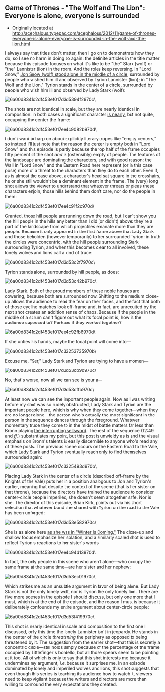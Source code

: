 ## Game of Thrones - "The Wolf and The Lion": Everyone is alone, everyone is surrounded

 * Originally located at http://acephalous.typepad.com/acephalous/2012/11/game-of-thrones-everyone-is-alone-everyone-is-surrounded-in-the-wolf-and-the-lion.html

I always say that titles don't matter, then I go on to demonstrate how they do, so I see no harm in doing so again: the definite articles in the title matter because this episode focuses on what it's like to be "the" Stark (wolf) or "the" Lannister (lion) in the room. And the roles keep reversing. In "Lord Snow," [Jon Snow (wolf) stood alone in the middle of a circle](http://acephalous.typepad.com/acephalous/2012/10/game-of-thrones-lord-snow-theres-a-half-man-here-to-see-you.html), surrounded by people who wished him ill and observed by Tyrion Lannister (lion); in "The Wolf and the Lion," Tyrion stands in the center of a circle, surrounded by people who wish him ill and observed by Lady Stark (wolf):

![6a00d8341c2df453ef017d3d5394f2970c](images/tv/game-of-thrones-the-wolf-and-the-lion/6a00d8341c2df453ef017d3d5394f2970c.png)\ 

The shots are not identical in scale, but they are nearly identical in composition: in both cases a significant character [is nearly](http://acephalous.typepad.com/.a/6a00d8341c2df453ef017c32b9d9a5970b-popup), but not quite, occupying the center the frame:

![6a00d8341c2df453ef017ee4c9082b970d](images/tv/game-of-thrones-the-wolf-and-the-lion/6a00d8341c2df453ef017ee4c9082b970d.png)\ 

I don't want to harp on about explicitly literary tropes like "empty centers," so instead I'll just note that the reason the center is empty both in "Lord Snow" and this episode is partly because the top half of the frame occupies fifty percent of the shot *and* is (ostensibly) empty of people. The features of the landscape are dominating the characters, and with good reason: the Wall in "Lord Snow" and the Eastern Road here represent (or in this case pose) more of a threat to the characters than they do to each other. Even if, as is almost the case above, a character's head sat square in the crosshairs, he or she still wouldn't be a dominant element in the frame. The (very) long shot allows the viewer to understand that whatever threats or pleas these characters enjoin, those hills behind them don't care, nor do the people in them:

![6a00d8341c2df453ef017ee4c91f2c970d](images/tv/game-of-thrones-the-wolf-and-the-lion/6a00d8341c2df453ef017ee4c91f2c970d.png)\ 

Granted, those hill people are running down the road, but I can't show you the hill people in the hills any better than I did (or didn't) above: they're a part of the landscape from which projectiles emanate more than they are people. Because it only appeared in the first frame above that Lady Stark and those beholden (however temporarily) to her surrounded Tyrion: in truth the circles were concentric, with the hill people surrounding Stark surrounding Tyrion, and when this becomes clear to all involved, these lonely wolves and lions call a kind of truce:

![6a00d8341c2df453ef017d3d53c2f7970c](images/tv/game-of-thrones-the-wolf-and-the-lion/6a00d8341c2df453ef017d3d53c2f7970c.png)\ 

Tyrion stands alone, surrounded by hill people, as does:

![6a00d8341c2df453ef017d3d53c42b970c](images/tv/game-of-thrones-the-wolf-and-the-lion/6a00d8341c2df453ef017d3d53c42b970c.png)\ 

Lady Stark. Both of the proud members of these noble houses are cowering, because both are surrounded now. Shifting to the medium close-up allows the audience to read the fear on their faces, and the fact that both of those eyeline matches look off-frame and, in fact, are unrequited by the next shot creates an addition sense of chaos. Because if the people in the middle of a scrum can't figure out what its focal point is, how is the audience supposed to? Perhaps if they worked together?

![6a00d8341c2df453ef017ee4c92fb6970d](images/tv/game-of-thrones-the-wolf-and-the-lion/6a00d8341c2df453ef017ee4c92fb6970d.png)\ 

If she unties his hands, maybe the focal point will come into—

![6a00d8341c2df453ef017c33253735970b](images/tv/game-of-thrones-the-wolf-and-the-lion/6a00d8341c2df453ef017c33253735970b.png)\ 

Excuse me, "Ser," Lady Stark and Tyrion are trying to have a momen—

![6a00d8341c2df453ef017d3d53cb9d970c](images/tv/game-of-thrones-the-wolf-and-the-lion/6a00d8341c2df453ef017d3d53cb9d970c.png)\ 

No, that's worse, now all we can see is your a—

![6a00d8341c2df453ef017d3d53cffb970c](images/tv/game-of-thrones-the-wolf-and-the-lion/6a00d8341c2df453ef017d3d53cffb970c.png)\ 

At least now we can see the important people again. Now as I was writing before my shot was so rudely obstructed, Lady Stark and Tyrion are the important people here, which is why when they come together—when they are no longer alone—the person who's actually the most significant in the person in the sequence dances through the foreground. Whatever momentary truce they come to in the midst of battle matters far less than Bronn playing [the interrupting sellsword](http://uncyclopedia.wikia.com/wiki/Interrupting_cow). The rest of the sequence (12:49 and *ff*.) substantiates my point, but this post is unwieldy as is and the visual emphasis on Bronn's talents is easily discernible to anyone who's read any of these posts. The previous scene occurs on the Eastern Road to the Vale, which Lady Stark and Tyrion eventually reach only to find themselves surrounded again:

![6a00d8341c2df453ef017c3325493d970b](images/tv/game-of-thrones-the-wolf-and-the-lion/6a00d8341c2df453ef017c3325493d970b.png)\ 

Placing Lady Stark in the center of a circle (described off-frame by the Knights of the Vale) puts her in a position analogous to Jon and Tyrion's earlier, meaning that despite the context of the scene (that is her sister on that throne), because the directors have trained the audience to consider center-circle people imperiled, she doesn't seem altogether safe. Nor is she. The director of this episode, Brian Kirk, points out via his short selection that whatever bond she shared with Tyrion on the road to the Vale has been unforged:

![6a00d8341c2df453ef017d3d53e582970c](images/tv/game-of-thrones-the-wolf-and-the-lion/6a00d8341c2df453ef017d3d53e582970c.png)\ 

She is as alone here [as she was in "Winter Is Coming."](http://acephalous.typepad.com/acephalous/2012/09/game-of-thrones-winter-is-coming-for-catelyn-stark-and-jon-snow.html) The close-up and shallow focus emphasize her isolation, and a similarly scaled shot is used to reflect Tyrion's reactions to her sister's words:

![6a00d8341c2df453ef017ee4c94d13970d](images/tv/game-of-thrones-the-wolf-and-the-lion/6a00d8341c2df453ef017ee4c94d13970d.png)\ 

In fact, the only people in this scene who aren't alone—who occupy the same frame at the same time—are her sister and her nephew:

![6a00d8341c2df453ef017d3d53ec01970c](images/tv/game-of-thrones-the-wolf-and-the-lion/6a00d8341c2df453ef017d3d53ec01970c.png)\ 

Which strikes me as an unsubtle argument in favor of being alone. But Lady Stark is not the only lonely wolf, nor is Tyrion the only lonely lion. There are five more scenes in the episode I should discuss, but only one more that I must, which is at the end of the episode, and the reason I must is because it deliberately confounds my entire argument about center-circle people:

![6a00d8341c2df453ef017d3d53f419970c](images/tv/game-of-thrones-the-wolf-and-the-lion/6a00d8341c2df453ef017d3d53f419970c.png)\ 

This shot is nearly identical in scale and composition to the first one I discussed, only this time the lonely Lannister isn't in jeopardy. He stands in the center of the circle *threatening* the periphery as opposed to being threatened by it. The suggestion from the earlier shot—that this is secretly a concentric circle—still holds simply because of the percentage of the frame occupied by Littlefinger's bordello, but all those spears seem to be pointing at it too. All of which is only to say that this shot interests me because it undermines my argument, *i.e.* because it surprises me. In an episode dominated by lonely and imperiled wolves and lions, this shot suggests that even though this series is teaching its audience how to watch it, viewers need to keep vigilant because the writers and directors are more than willing to confound the very expectations they created.

